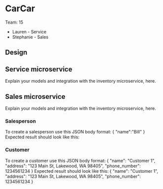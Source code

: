 # CarCar

Team: 15

* Lauren - Service
* Stephanie - Sales

## Design

## Service microservice

Explain your models and integration with the inventory
microservice, here.

## Sales microservice

Explain your models and integration with the inventory
microservice, here.
### Salesperson
To create a salesperson use this JSON body format:
{
	"name":"Bill"
}
Expected result should look like this:


### Customer
To create a customer use this JSON body format:
{
	"name": "Customer 1",
	"address": "123 Main St, Lakewood, WA 98405",
	"phone_number": 1234561234
}
Expected result should look like this:
{
	"name": "Customer 1",
	"address": "123 Main St, Lakewood, WA 98405",
	"phone_number": 1234561234
}
